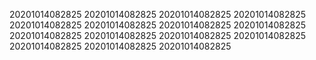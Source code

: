 20201014082825
20201014082825
20201014082825
20201014082825
20201014082825
20201014082825
20201014082825
20201014082825
20201014082825
20201014082825
20201014082825
20201014082825
20201014082825
20201014082825
20201014082825
